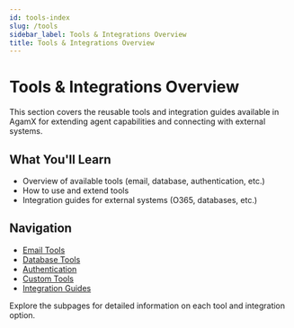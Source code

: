 ```yaml
---
id: tools-index
slug: /tools
sidebar_label: Tools & Integrations Overview
title: Tools & Integrations Overview
---
```


# Tools & Integrations Overview

This section covers the reusable tools and integration guides available in AgamX for extending agent capabilities and connecting with external systems.

## What You'll Learn
- Overview of available tools (email, database, authentication, etc.)
- How to use and extend tools
- Integration guides for external systems (O365, databases, etc.)

## Navigation
- [Email Tools](email-tools.md)
- [Database Tools](db-tools.md)
- [Authentication](auth.md)
- [Custom Tools](custom-tools.md)
- [Integration Guides](integration-guides.md)

Explore the subpages for detailed information on each tool and integration option. 